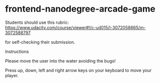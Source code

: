frontend-nanodegree-arcade-game
===============================

Students should use this rubric: https://www.udacity.com/course/viewer#!/c-ud015/l-3072058665/m-3072588797

for self-checking their submission.

Instructions

Please move the user into the water avoiding the bugs!

Press up, down, left and right arrow keys on your keyboard to move your player.
